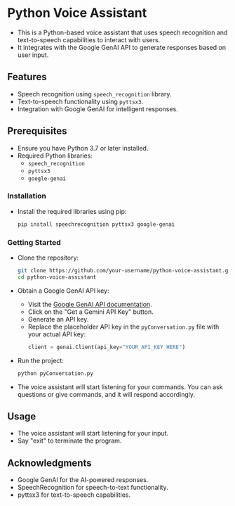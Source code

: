 # Python Voice Assistant

- This is a Python-based voice assistant that uses speech recognition and text-to-speech capabilities to interact with users.
- It integrates with the Google GenAI API to generate responses based on user input.

## Features

- Speech recognition using `speech_recognition` library.
- Text-to-speech functionality using `pyttsx3`.
- Integration with Google GenAI for intelligent responses.

## Prerequisites

- Ensure you have Python 3.7 or later installed.
- Required Python libraries:
    - `speech_recognition`
    - `pyttsx3`
    - `google-genai`

### Installation

- Install the required libraries using pip:

    ```bash
    pip install speechrecognition pyttsx3 google-genai
    ```

### Getting Started

- Clone the repository:

    ```bash
    git clone https://github.com/your-username/python-voice-assistant.git
    cd python-voice-assistant
    ```

- Obtain a Google GenAI API key:
    - Visit the [Google GenAI API documentation](https://ai.google.dev/gemini-api/docs/api-key).
    - Click on the "Get a Gemini API Key" button.
    - Generate an API key.
    - Replace the placeholder API key in the `pyConversation.py` file with your actual API key:
        ```python
        client = genai.Client(api_key="YOUR_API_KEY_HERE")
        ```

- Run the project:

    ```bash
    python pyConversation.py
    ```

- The voice assistant will start listening for your commands. You can ask questions or give commands, and it will respond accordingly.

## Usage

- The voice assistant will start listening for your input.
- Say "exit" to terminate the program.

## Acknowledgments

- Google GenAI for the AI-powered responses.
- SpeechRecognition for speech-to-text functionality.
- pyttsx3 for text-to-speech capabilities.
